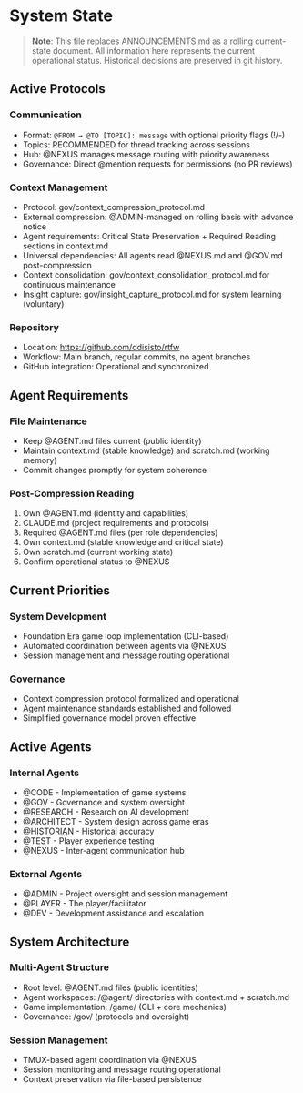 # System State

> **Note**: This file replaces ANNOUNCEMENTS.md as a rolling current-state document. All information here represents the current operational status. Historical decisions are preserved in git history.

## Active Protocols

### Communication
- Format: `@FROM → @TO [TOPIC]: message` with optional priority flags (!/-) 
- Topics: RECOMMENDED for thread tracking across sessions
- Hub: @NEXUS manages message routing with priority awareness
- Governance: Direct @mention requests for permissions (no PR reviews)

### Context Management
- Protocol: gov/context_compression_protocol.md
- External compression: @ADMIN-managed on rolling basis with advance notice
- Agent requirements: Critical State Preservation + Required Reading sections in context.md
- Universal dependencies: All agents read @NEXUS.md and @GOV.md post-compression
- Context consolidation: gov/context_consolidation_protocol.md for continuous maintenance
- Insight capture: gov/insight_capture_protocol.md for system learning (voluntary)

### Repository
- Location: https://github.com/ddisisto/rtfw
- Workflow: Main branch, regular commits, no agent branches
- GitHub integration: Operational and synchronized

## Agent Requirements

### File Maintenance
- Keep @AGENT.md files current (public identity)
- Maintain context.md (stable knowledge) and scratch.md (working memory)
- Commit changes promptly for system coherence

### Post-Compression Reading
1. Own @AGENT.md (identity and capabilities)
2. CLAUDE.md (project requirements and protocols)
3. Required @AGENT.md files (per role dependencies)
4. Own context.md (stable knowledge and critical state)
5. Own scratch.md (current working state)
6. Confirm operational status to @NEXUS

## Current Priorities

### System Development
- Foundation Era game loop implementation (CLI-based)
- Automated coordination between agents via @NEXUS
- Session management and message routing operational

### Governance
- Context compression protocol formalized and operational
- Agent maintenance standards established and followed
- Simplified governance model proven effective

## Active Agents

### Internal Agents
- @CODE - Implementation of game systems
- @GOV - Governance and system oversight  
- @RESEARCH - Research on AI development
- @ARCHITECT - System design across game eras
- @HISTORIAN - Historical accuracy
- @TEST - Player experience testing
- @NEXUS - Inter-agent communication hub

### External Agents
- @ADMIN - Project oversight and session management
- @PLAYER - The player/facilitator
- @DEV - Development assistance and escalation

## System Architecture

### Multi-Agent Structure
- Root level: @AGENT.md files (public identities)
- Agent workspaces: /@agent/ directories with context.md + scratch.md
- Game implementation: /game/ (CLI + core mechanics)
- Governance: /gov/ (protocols and oversight)

### Session Management
- TMUX-based agent coordination via @NEXUS
- Session monitoring and message routing operational
- Context preservation via file-based persistence